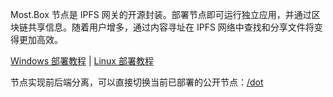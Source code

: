 Most.Box 节点是 IPFS 网关的开源封装。部署节点即可运行独立应用，并通过区块链共享信息。随着用户增多，通过内容寻址在 IPFS 网络中查找和分享文件将变得更加高效。

[Windows 部署教程](/build/?system=windows) | [Linux 部署教程](/build/?system=linux)

节点实现前后端分离，可以直接切换当前已部署的公开节点：[/dot](/dot)
